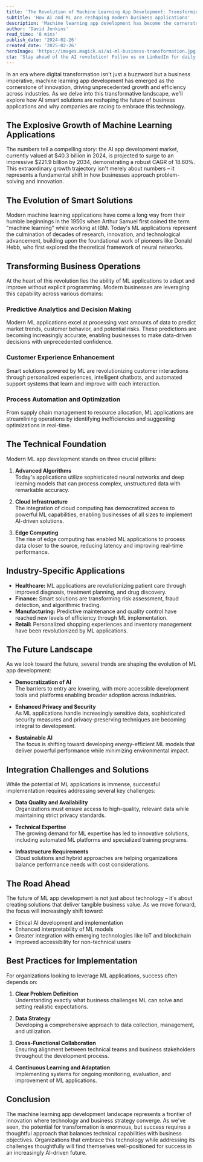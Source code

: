 ```yaml
---
title: 'The Revolution of Machine Learning App Development: Transforming Business Through AI Smart Solutions'
subtitle: 'How AI and ML are reshaping modern business applications'
description: 'Machine learning app development has become the cornerstone of business innovation, with the market projected to reach $221.9 billion by 2034. This comprehensive guide explores how AI smart solutions are transforming business operations, from predictive analytics to customer experience enhancement, while addressing key implementation challenges and future trends.'
author: 'David Jenkins'
read_time: '8 mins'
publish_date: '2024-02-26'
created_date: '2025-02-26'
heroImage: 'https://images.magick.ai/ai-ml-business-transformation.jpg'
cta: 'Stay ahead of the AI revolution! Follow us on LinkedIn for daily insights into machine learning, AI development, and smart business solutions that are shaping tomorrow\'s enterprise landscape.'
---
```


In an era where digital transformation isn't just a buzzword but a business imperative, machine learning app development has emerged as the cornerstone of innovation, driving unprecedented growth and efficiency across industries. As we delve into this transformative landscape, we'll explore how AI smart solutions are reshaping the future of business applications and why companies are racing to embrace this technology.

## The Explosive Growth of Machine Learning Applications

The numbers tell a compelling story: the AI app development market, currently valued at $40.3 billion in 2024, is projected to surge to an impressive $221.9 billion by 2034, demonstrating a robust CAGR of 18.60%. This extraordinary growth trajectory isn't merely about numbers – it represents a fundamental shift in how businesses approach problem-solving and innovation.

## The Evolution of Smart Solutions

Modern machine learning applications have come a long way from their humble beginnings in the 1950s when Arthur Samuel first coined the term "machine learning" while working at IBM. Today's ML applications represent the culmination of decades of research, innovation, and technological advancement, building upon the foundational work of pioneers like Donald Hebb, who first explored the theoretical framework of neural networks.

## Transforming Business Operations

At the heart of this revolution lies the ability of ML applications to adapt and improve without explicit programming. Modern businesses are leveraging this capability across various domains:

### Predictive Analytics and Decision Making

Modern ML applications excel at processing vast amounts of data to predict market trends, customer behavior, and potential risks. These predictions are becoming increasingly accurate, enabling businesses to make data-driven decisions with unprecedented confidence.

### Customer Experience Enhancement

Smart solutions powered by ML are revolutionizing customer interactions through personalized experiences, intelligent chatbots, and automated support systems that learn and improve with each interaction.

### Process Automation and Optimization

From supply chain management to resource allocation, ML applications are streamlining operations by identifying inefficiencies and suggesting optimizations in real-time.

## The Technical Foundation

Modern ML app development stands on three crucial pillars:

1. **Advanced Algorithms**  
Today's applications utilize sophisticated neural networks and deep learning models that can process complex, unstructured data with remarkable accuracy.

2. **Cloud Infrastructure**  
The integration of cloud computing has democratized access to powerful ML capabilities, enabling businesses of all sizes to implement AI-driven solutions.

3. **Edge Computing**  
The rise of edge computing has enabled ML applications to process data closer to the source, reducing latency and improving real-time performance.

## Industry-Specific Applications

- **Healthcare:** ML applications are revolutionizing patient care through improved diagnosis, treatment planning, and drug discovery.
- **Finance:** Smart solutions are transforming risk assessment, fraud detection, and algorithmic trading.
- **Manufacturing:** Predictive maintenance and quality control have reached new levels of efficiency through ML implementation.
- **Retail:** Personalized shopping experiences and inventory management have been revolutionized by ML applications.

## The Future Landscape

As we look toward the future, several trends are shaping the evolution of ML app development:

- **Democratization of AI**  
The barriers to entry are lowering, with more accessible development tools and platforms enabling broader adoption across industries.

- **Enhanced Privacy and Security**  
As ML applications handle increasingly sensitive data, sophisticated security measures and privacy-preserving techniques are becoming integral to development.

- **Sustainable AI**  
The focus is shifting toward developing energy-efficient ML models that deliver powerful performance while minimizing environmental impact.

## Integration Challenges and Solutions

While the potential of ML applications is immense, successful implementation requires addressing several key challenges:

- **Data Quality and Availability**  
Organizations must ensure access to high-quality, relevant data while maintaining strict privacy standards.

- **Technical Expertise**  
The growing demand for ML expertise has led to innovative solutions, including automated ML platforms and specialized training programs.

- **Infrastructure Requirements**  
Cloud solutions and hybrid approaches are helping organizations balance performance needs with cost considerations.

## The Road Ahead

The future of ML app development is not just about technology – it's about creating solutions that deliver tangible business value. As we move forward, the focus will increasingly shift toward:

- Ethical AI development and implementation
- Enhanced interpretability of ML models
- Greater integration with emerging technologies like IoT and blockchain
- Improved accessibility for non-technical users

## Best Practices for Implementation

For organizations looking to leverage ML applications, success often depends on:

1. **Clear Problem Definition**  
Understanding exactly what business challenges ML can solve and setting realistic expectations.

2. **Data Strategy**  
Developing a comprehensive approach to data collection, management, and utilization.

3. **Cross-Functional Collaboration**  
Ensuring alignment between technical teams and business stakeholders throughout the development process.

4. **Continuous Learning and Adaptation**  
Implementing systems for ongoing monitoring, evaluation, and improvement of ML applications.

## Conclusion

The machine learning app development landscape represents a frontier of innovation where technology and business strategy converge. As we've seen, the potential for transformation is enormous, but success requires a thoughtful approach that balances technical capabilities with business objectives. Organizations that embrace this technology while addressing its challenges thoughtfully will find themselves well-positioned for success in an increasingly AI-driven future.